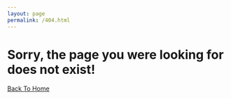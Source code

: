 ```yaml
---
layout: page
permalink: /404.html
---
```


# Sorry, the page you were looking for does not exist! 

[Back To Home]({{site.url}}{{site.baseurl}})
